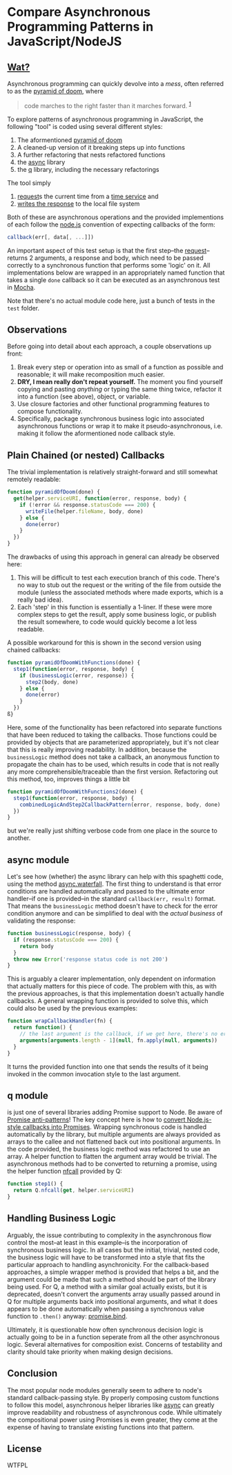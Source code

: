 Compare Asynchronous Programming Patterns in JavaScript/NodeJS
==============================================================

[Wat?]
------

Asynchronous programming can quickly devolve into a *mess*, often referred to as the [pyramid of doom], where

> code marches to the right faster than it marches forward.
<sup>[1]</sup>

To explore patterns of asynchronous programming in JavaScript, the following "tool" is coded using several different styles:

 1. The aformentioned [pyramid of doom]
 2. A cleaned-up version of it breaking steps up into functions
 3. A further refactoring that nests refactored functions
 4. the [async] library
 5. the [q] library, including the necessary refactorings

The tool simply

 1. [request]s the current time from a [time service] and
 2. [writes the response] to the local file system

Both of these are asynchronous operations and the provided implementions of each follow the [node.js] convention of expecting callbacks of the form:

```JavaScript
callback(err[, data[, ...]])
```

An important aspect of this test setup is that the first step–the [request]–returns 2 arguments, a response and body, which need to be passed correctly to a synchronous function that performs some 'logic' on it. All implementations below are wrapped in an appropriately named function that takes a single `done` callback so it can be executed as an asynchronous test in [Mocha].

Note that there's no actual module code here, just a bunch of tests in the `test` folder.

Observations
------------

Before going into detail about each approach, a couple observations up front:
1. Break every step or operation into as small of a function as possible and reasonable; it will make recomposition much easier.
2. **DRY, I mean really don't repeat yourself.** The moment you find yourself copying and pasting *anything* or typing the same thing twice, refactor it into a function (see above), object, or variable.
3. Use closure factories and other functional programming features to compose functionality.
4. Specifically, package synchronous business logic into associated asynchronous functions or wrap it to make it pseudo-asynchronous, i.e. making it follow the aformentioned node callback style.

Plain Chained (or nested) Callbacks
-----------------------------------

The trivial implementation is relatively straight-forward and still somewhat remotely readable:

```JavaScript
function pyramidOfDoom(done) {
  get(helper.serviceURI, function(error, response, body) {
    if (!error && response.statusCode === 200) {
      writeFile(helper.fileName, body, done)
    } else {
      done(error)
    }  
  })
}
```
The drawbacks of using this approach in general can already be observed here:

 1. This will be difficult to test each execution branch of this code. There's no way to stub out the request or the writing of the file from outside the module (unless the associated methods where made exports, which is a really bad idea).
 2. Each 'step' in this function is essentially a 1-liner. If these were more complex steps to get the result, apply some business logic, or publish the result somewhere, to code would quickly become a lot less readable. 

 A possible workaround for this is shown in the second version using chained callbacks:

```JavaScript
function pyramidOfDoomWithFunctions(done) {
  step1(function(error, response, body) {
    if (businessLogic(error, response)) {
      step2(body, done)
    } else {
      done(error)
    }  
  })
ß}
```

Here, some of the functionality has been refactored into separate functions that have been reduced to taking the callbacks. Those functions could be provided by objects that are parameterized appropriately, but it's not clear that this is really improving readability. In addition, because the `businessLogic` method does not take a callback, an anonymous function to propagate the chain has to be used, which results in code that is not really any more comprehensible/traceable than the first version. Refactoring out this method, too, improves things a little bit

```JavaScript
function pyramidOfDoomWithFunctions2(done) {
  step1(function(error, response, body) {
    combinedLogicAndStep2CallbackPattern(error, response, body, done)  
  })
}
```

but we're really just shifting verbose code from one place in the source to another.

async module
------------

Let's see how (whether) the async library can help with this spaghetti code, using the method [async.waterfall]. The first thing to understand is that error conditions are handled automatically and passed to the ultimate error handler–if one is provided–in the standard `callback(err, result)` format. That means the `businessLogic` method doesn't have to check for the error condition anymore and can be simplified to deal with the *actual business* of validating the response:

```JavaScript
function businessLogic(response, body) {
  if (response.statusCode === 200) {
    return body
  }
  throw new Error('response status code is not 200')  
}
```

This is arguably a clearer implementation, only dependent on information that actually matters for this piece of code. The problem with this, as with the previous approaches, is that this implementation doesn't actually handle callbacks. A general wrapping function is provided to solve this, which could also be used by the previous examples:

```JavaScript
function wrapCallbackHandler(fn) {
  return function() {
    // the last argument is the callback, if we get here, there's no error
    arguments[arguments.length - 1](null, fn.apply(null, arguments))
  }
}
```

It turns the provided function into one that sends the results of it being invoked in the common invocation style to the last argument.

q module
--------

is just one of several libraries adding Promise support to Node. Be aware of [Promise anti-patterns]! The key concept here is how to [convert Node.js-style callbacks into Promises]. Wrapping synchronous code is handled automatically by the library, but multiple arguments are always provided as arrays to the callee and not flattened back out into positional arguments. In the code provided, the business logic method was refactored to use an array. A helper function to flatten the argument array would be trivial. The asynchronous methods had to be converted to returning a promise, using the helper function [nfcall] provided by Q:

```JavaScript
function step1() {
  return Q.nfcall(get, helper.serviceURI)
}
```

Handling Business Logic
-----------------------

Arguably, the issue contributing to complexity in the asynchronous flow control the most–at least in this example–is the incorporation of synchronous business logic. In all cases but the initial, trivial, nested code, the business logic will have to be transformed into a style that fits the particular approach to handling asynchronicity. For the callback-based approaches, a simple wrapper method is provided that helps a bit, and the argument could be made that such a method should be part of the library being used. For Q, a method with a similar goal actually exists, but it is deprecated, doesn't convert the arguments array usually passed around in Q for multiple arguments back into positional arguments, and what it does appears to be done automatically when passing a synchronous value function to `.then()` anyway: [promise.bind].

Ultimately, it is questionable how often synchronous decision logic is actually going to be in a function seperate from all the other asynchronous logic. Several alternatives for composition exist. Concerns of testability and clarity should take priority when making design decisions.

Conclusion
----------

The most popular node modules generally seem to adhere to node's standard callback-passing style. By properly composing custom functions to follow this model, asynchronous helper libraries like [async] can greatly improve readability and robustness of asynchronous code. While ultimately the compositional power using Promises is even greater, they come at the expense of having to translate existing functions into that pattern.

License
-------
WTFPL

[q]:https://github.com/kriskowal/q
[nfcall]:https://github.com/kriskowal/q/wiki/API-Reference#qnfcallfunc-args
[promise.bind]:https://github.com/kriskowal/q/wiki/API-Reference#promisefbindargs-deprecated
[Promise anti-patterns]:https://github.com/petkaantonov/bluebird/wiki/Promise-anti-patterns
[convert Node.js-style callbacks into Promises]:https://github.com/kriskowal/q/wiki/API-Reference#interfacing-with-nodejs-callbacks
[async]:https://github.com/caolan/async
[async.waterfall]:https://github.com/caolan/async#waterfall
[request]:https://github.com/mikeal/request#requestoptions-callback
[time service]:http://www.timeapi.org/utc/now
[writes the response]:http://nodejs.org/api/fs.html#fs_fs_writefile_filename_data_options_callback
[node.js]:http://nodejs.org
[slideshare]:http://www.slideshare.net/domenicdenicola/callbacks-promises-and-coroutines-oh-my-the-evolution-of-asynchronicity-in-javascript
[pyramid of doom]:http://javascriptjabber.com/001-jsj-asynchronous-programming/
[1]:https://github.com/kriskowal/q#readme
[Wat?]:https://www.destroyallsoftware.com/talks/wat
[Mocha]:http://visionmedia.github.io/mocha/